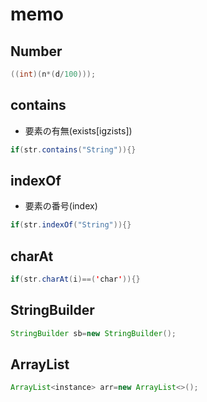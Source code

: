# memo
## Number
~~~java
((int)(n*(d/100)));
~~~
## contains
- 要素の有無(exists[igzists])
~~~java
if(str.contains("String")){}
~~~
## indexOf
- 要素の番号(index)
~~~java
if(str.indexOf("String")){}
~~~
## charAt
~~~java
if(str.charAt(i)==('char')){}
~~~
## StringBuilder
~~~java
StringBuilder sb=new StringBuilder();
~~~
## ArrayList
~~~java
ArrayList<instance> arr=new ArrayList<>();
~~~